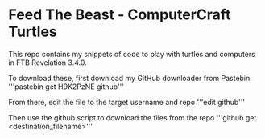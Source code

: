 # Feed The Beast - ComputerCraft Turtles
This repo contains my snippets of code to play with turtles and computers in FTB Revelation 3.4.0.

To download these, first download my GitHub downloader from Pastebin:
'''pastebin get H9K2PzNE github'''

From there, edit the file to the target username and repo
'''edit github'''

Then use the github script to download the files from the repo
'''github get <filepath> <destination_filename>'''
